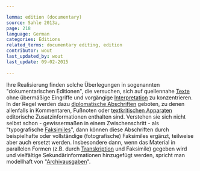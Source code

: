 ```yaml
---

lemma: edition (documentary)
source: Sahle 2013a,
page: 218 
language: German
categories: Editions
related_terms: documentary editing, edition
contributor: wout
last_updated_by: wout
last_update: 09-02-2015
        
---
```


Ihre Realisierung finden solche Überlegungen in sogenannten "dokumentarischen Editionen", die versuchen, sich auf quellennahe [Texte](text.html) ohne übermäßige Eingriffe und vorgängige [Interpretation](interpretation.html) zu konzentrieren. In der Regel werden dazu [diplomatische Abschriften](transcriptionDiplomatic.html) geboten, zu denen allenfalls in Kommentaren, Fußnoten oder [textkritischen Apparaten](apparatusCritical.html) editorische Zusatzinformationen enthalten sind. Verstehen sie sich nicht selbst schon - gewissermaßen in einem Zwischenschritt - als "typografische [Faksimiles](facsimile.html)", dann können diese Abschriften durch beispielhafte oder vollständige (fotografische) Faksimiles ergänzt, teilweise aber auch ersetzt werden. Insbesondere dann, wenn das Material in parallelen Formen (z.B. durch [Transkription](transcription.html) und Faksimile) gegeben wird und vielfältige Sekundärinformationen hinzugefügt werden, spricht man modellhaft von "[Archivausgaben](editionArchival.html)".


